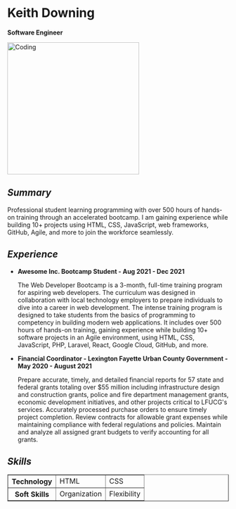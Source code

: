 <!--sololearncv-->
<html>

<head>

</head>
<h1>
  Keith Downing
</h1>
<p>
  <strong> Software Engineer </strong>
</p>
<div>
  <img src="https://inteng-storage.s3.amazonaws.com/img/iea/nR6bkXZxwo/sizes/software-engineering-skills_resize_md.jpg" alt="Coding" style="display-block;" width="300px">
</div>

<h2>
  <i>
    Summary
  </i>
</h2>
<p>
  Professional student learning programming with over 500 hours of hands-on training through an accelerated bootcamp. I am gaining experience while building 10+ projects using HTML, CSS, JavaScript, web frameworks, GitHub, Agile, and more to join the workforce seamlessly.
</p>
<h2>
  <i>
    Experience
  </i>
</h2>
<ul>
  <li><b>Awesome Inc. Bootcamp Student - Aug 2021 - Dec 2021</b>
    <p>The Web Developer Bootcamp is a 3-month, full-time training program for aspiring web developers. The curriculum was designed in collaboration with local technology employers to prepare individuals to dive into a career in web development. The intense training program is designed to take students from the basics of programming to competency in building modern web applications. It includes over 500 hours of hands-on training, gaining experience while building 10+ software projects in an Agile environment, using HTML, CSS, JavaScript, PHP, Laravel, React, Google Cloud, GitHub, and more.</p>
  </li>
  <li><b>Financial Coordinator - Lexington Fayette Urban County Government - May 2020 - August 2021</b>
    <p>Prepare accurate, timely, and detailed financial reports for 57 state and federal grants totaling over $55 million including infrastructure design and construction grants, police and fire department management grants, economic development initiatives, and other projects critical to LFUCG's services. Accurately processed purchase orders to ensure timely project completion. Review contracts for allowable grant expenses while maintaining compliance with federal regulations and policies. Maintain and analyze all assigned grant budgets to verify accounting for all grants.</p>
  </li>
</ul>
<h2>
  <i>
    Skills
  </i>
</h2>
<table border="1">
  <tr>
    <th>Technology</th>
    <td>HTML</td>
    <td>CSS</td>
  </tr>
  <tr>
    <th>Soft Skills</th>
    <td>Organization</td>
    <td>Flexibility</td>
  </tr>
</table>

<body>

</body>

</html>

